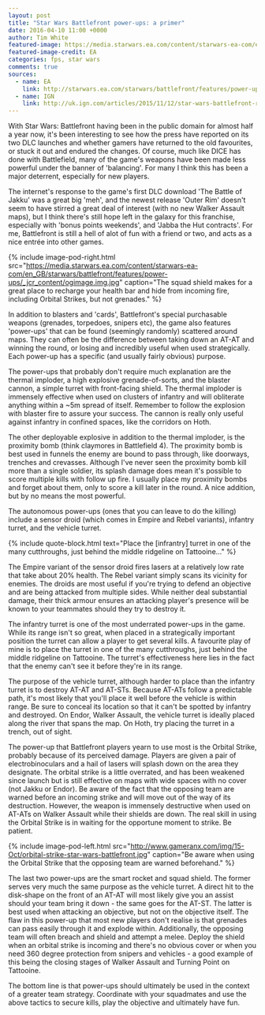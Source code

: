 ```yaml
---
layout: post
title: "Star Wars Battlefront power-ups: a primer"
date: 2016-04-10 11:00 +0000
author: Tim White
featured-image: https://media.starwars.ea.com/content/starwars-ea-com/en_US/starwars/battlefront/news-articles/force-awakens-bonus-weekend/_jcr_content/featuredImage/renditions/rendition1.img.jpg
featured-image-credit: EA
categories: fps, star wars
comments: true
sources:
  - name: EA
    link: http://starwars.ea.com/starwars/battlefront/features/power-ups
  - name: IGN
    link: http://uk.ign.com/articles/2015/11/12/star-wars-battlefront-review
---
```


With Star Wars: Battlefront having been in the public domain for almost half a year now, it's been interesting to see how the press have reported on its two DLC launches and whether gamers have returned to the old favourites, or stuck it out and endured the changes. Of course, much like DICE has done with Battlefield, many of the game's weapons have been made less powerful under the banner of 'balancing'. For many I think this has been a major deterrent, especially for new players.

The internet's response to the game's first DLC download 'The Battle of Jakku' was a great big 'meh', and the newest release 'Outer Rim' doesn't seem to have stirred a great deal of interest (with no new Walker Assault maps), but I think there's still hope left in the galaxy for this franchise, especially with 'bonus points weekends', and 'Jabba the Hut contracts'. For me, Battlefront is still a hell of alot of fun with a friend or two, and acts as a nice entrée into other games.

{% include image-pod-right.html src="https://media.starwars.ea.com/content/starwars-ea-com/en_GB/starwars/battlefront/features/power-ups/_jcr_content/ogimage.img.jpg" caption="The squad shield makes for a great place to recharge your health bar and hide from incoming fire, including Orbital Strikes, but not grenades." %}

In addition to blasters and 'cards', Battlefront's special purchasable weapons (grenades, torpedoes, snipers etc), the game also features 'power-ups' that can be found (seemingly randomly) scattered around maps. They can often be the difference between taking down an AT-AT and winning the round, or losing and incredibly useful when used strategically. Each power-up has a specific (and usually fairly obvious) purpose.

The power-ups that probably don't require much explanation are the thermal imploder, a high explosive grenade-of-sorts, and the blaster cannon, a simple turret with front-facing shield. The thermal imploder is immensely effective when used on clusters of infantry and will obliterate anything within a ~5m spread of itself. Remember to follow the explosion with blaster fire to assure your success. The cannon is really only useful against infantry in confined spaces, like the corridors on Hoth.

The other deployable explosive in addition to the thermal imploder, is the proximity bomb (think claymores in Battlefield 4). The proximity bomb is best used in funnels the enemy are bound to pass through, like doorways, trenches and crevasses. Although I've never seen the proximity bomb kill more than a single soldier, its splash damage does mean it's possible to score multiple kills with follow up fire. I usually place my proximity bombs and forget about them, only to score a kill later in the round. A nice addition, but by no means the most powerful.

The autonomous power-ups (ones that you can leave to do the killing) include a sensor droid (which comes in Empire and Rebel variants), infantry turret, and the vehicle turret.

{% include quote-block.html text="Place the [infrantry] turret in one of the many cutthroughs, just behind the middle ridgeline on Tattooine..." %}

The Empire variant of the sensor droid fires lasers at a relatively low rate that take about 20% health. The Rebel variant simply scans its vicinity for enemies. The droids are most useful if you're trying to defend an objective and are being attacked from multiple sides. While neither deal substantial damage, their thick armour ensures an attacking player's presence will be known to your teammates should they try to destroy it.

The infantry turret is one of the most underrated power-ups in the game. While its range isn't so great, when placed in a strategically important position the turret can allow a player to get several kills. A favourite play of mine is to place the turret in one of the many cutthroughs, just behind the middle ridgeline on Tattooine. The turret's effectiveness here lies in the fact that the enemy can't see it before they're in its range.

The purpose of the vehicle turret, although harder to place than the infantry turret is to destroy AT-AT and AT-STs. Because AT-ATs follow a predictable path, it's most likely that you'll place it well before the vehicle is within range. Be sure to conceal its location so that it can't be spotted by infantry and destroyed. On Endor, Walker Assault, the vehicle turret is ideally placed along the river that spans the map. On Hoth, try placing the turret in a trench, out of sight.

The power-up that Battlefront players yearn to use most is the Orbital Strike, probably because of its perceived damage. Players are given a pair of electrobinoculars and a hail of lasers will splash down on the area they designate. The orbital strike is a little overrated, and has been weakened since launch but is still effective on maps with wide spaces with no cover (not Jakku or Endor). Be aware of the fact that the opposing team are warned before an incoming strike and will move out of the way of its destruction. However, the weapon is immensely destructive when used on AT-ATs on Walker Assault while their shields are down. The real skill in using the Orbital Strike is in waiting for the opportune moment to strike. Be patient.

{% include image-pod-left.html src="http://www.gameranx.com/img/15-Oct/orbital-strike-star-wars-battlefront.jpg" caption="Be aware when using the Orbital Strike that the opposing team are warned beforehand." %}

The last two power-ups are the smart rocket and squad shield. The former serves very much the same purpose as the vehicle turret. A direct hit to the disk-shape on the front of an AT-AT will most likely give you an assist should your team bring it down - the same goes for the AT-ST. The latter is best used when attacking an objective, but not on the objective itself. The flaw in this power-up that most new players don't realise is that grenades can pass easily through it and explode within. Additionally, the opposing team will often breach and shield and attempt a melee. Deploy the shield when an orbital strike is incoming and there's no obvious cover or when you need 360 degree protection from snipers and vehicles - a good example of this being the closing stages of Walker Assault and Turning Point on Tattooine.

The bottom line is that power-ups should ultimately be used in the context of a greater team strategy. Coordinate with your squadmates and use the above tactics to secure kills, play the objective and ultimately have fun.
